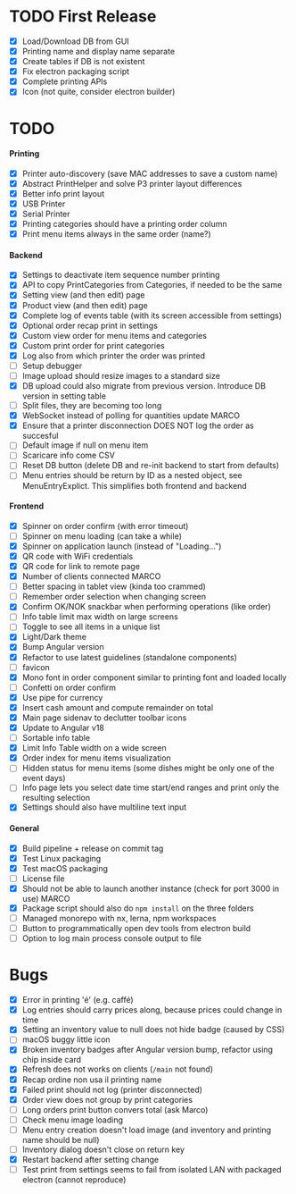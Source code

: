 # TODO First Release
- [x] Load/Download DB from GUI 
- [x] Printing name and display name separate
- [x] Create tables if DB is not existent
- [x] Fix electron packaging script
- [x] Complete printing APIs
- [x] Icon (not quite, consider electron builder)
# TODO
#### Printing
- [x] Printer auto-discovery (save MAC addresses to save a custom name)
- [x] Abstract PrintHelper and solve P3 printer layout differences
- [x] Better info print layout
- [x] USB Printer
- [x] Serial Printer
- [x] Printing categories should have a printing order column
- [x] Print menu items always in the same order (name?)
#### Backend
- [x] Settings to deactivate item sequence number printing
- [x] API to copy PrintCategories from Categories, if needed to be the same
- [x] Setting view (and then edit) page
- [x] Product view (and then edit) page
- [x] Complete log of events table (with its screen accessible from settings)
- [x] Optional order recap print in settings
- [x] Custom view order for menu items and categories
- [x] Custom print order for print categories
- [x] Log also from which printer the order was printed
- [ ] Setup debugger
- [ ] Image upload should resize images to a standard size
- [x] DB upload could also migrate from previous version. Introduce DB version in setting table
- [ ] Split files, they are becoming too long
- [x] WebSocket instead of polling for quantities update MARCO
- [x] Ensure that a printer disconnection DOES NOT log the order as succesful
- [ ] Default image if null on menu item
- [ ] Scaricare info come CSV
- [ ] Reset DB button (delete DB and re-init backend to start from defaults)
- [ ] Menu entries should be return by ID as a nested object, see MenuEntryExplict. This simplifies both frontend and backend
#### Frontend
- [x] Spinner on order confirm (with error timeout)
- [ ] Spinner on menu loading (can take a while)
- [x] Spinner on application launch (instead of "Loading...")
- [x] QR code with WiFi credentials
- [x] QR code for link to remote page
- [x] Number of clients connected MARCO
- [ ] Better spacing in tablet view (kinda too crammed)
- [ ] Remember order selection when changing screen
- [x] Confirm OK/NOK snackbar when performing operations (like order)
- [ ] Info table limit max width on large screens
- [ ] Toggle to see all items in a unique list
- [x] Light/Dark theme
- [x] Bump Angular version
- [x] Refactor to use latest guidelines (standalone components)
- [ ] favicon
- [x] Mono font in order component similar to printing font and loaded locally 
- [ ] Confetti on order confirm
- [x] Use pipe for currency
- [x] Insert cash amount and compute remainder on total
- [x] Main page sidenav to declutter toolbar icons
- [x] Update to Angular v18
- [ ] Sortable info table
- [x] Limit Info Table width on a wide screen
- [x] Order index for menu items visualization
- [ ] Hidden status for menu items (some dishes might be only one of the event days)
- [ ] Info page lets you select date time start/end ranges and print only the resulting selection
- [x] Settings should also have multiline text input
#### General
- [x] Build pipeline + release on commit tag
- [x] Test Linux packaging
- [x] Test macOS packaging
- [ ] License file
- [x] Should not be able to launch another instance (check for port 3000 in use) MARCO
- [x] Package script should also do `npm install` on the three folders
- [ ] Managed monorepo with nx, lerna, npm workspaces
- [ ] Button to programmatically open dev tools from electron build
- [ ] Option to log main process console output to file
# Bugs
- [x] Error in printing 'é' (e.g. caffé)
- [x] Log entries should carry prices along, because prices could change in time
- [x] Setting an inventory value to null does not hide badge (caused by CSS)
- [ ] macOS buggy little icon
- [x] Broken inventory badges after Angular version bump, refactor using chip inside card
- [x] Refresh does not works on clients (`/main` not found)
- [x] Recap ordine non usa il printing name
- [x] Failed print should not log (printer disconnected)
- [x] Order view does not group by print categories
- [ ] Long orders print button convers total (ask Marco)
- [ ] Check menu image loading
- [ ] Menu entry creation doesn't load image (and inventory and printing name should be null)
- [ ] Inventory dialog doesn't close on return key
- [x] Restart backend after setting change
- [ ] Test print from settings seems to fail from isolated LAN with packaged electron (cannot reproduce)